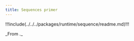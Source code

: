 ```yaml
---
title: Sequences primer
---
```


!!!include(../../../packages/runtime/sequence/readme.md)!!!

<vue-markdown v-if="$themeConfig.fluidVarGroup === 'internal'">
_From <https://github.com/microsoft/FluidFramework/blob/master/packages/runtime/sequence/readme.md>._
</vue-markdown>
